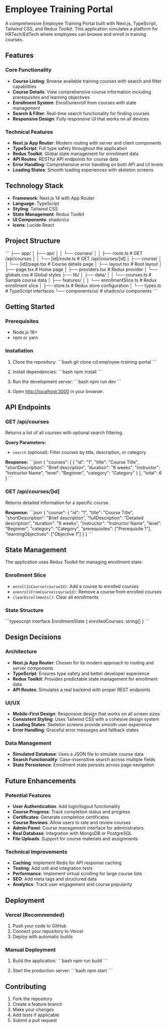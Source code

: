 # Employee Training Portal

A comprehensive Employee Training Portal built with Next.js, TypeScript, Tailwind CSS, and Redux Toolkit. This application simulates a platform for HRTech/EdTech where employees can browse and enroll in training courses.

## Features

### Core Functionality
- **Course Listing**: Browse available training courses with search and filter capabilities
- **Course Details**: View comprehensive course information including prerequisites and learning objectives
- **Enrollment System**: Enroll/unenroll from courses with state management
- **Search & Filter**: Real-time search functionality for finding courses
- **Responsive Design**: Fully responsive UI that works on all devices

### Technical Features
- **Next.js App Router**: Modern routing with server and client components
- **TypeScript**: Full type safety throughout the application
- **Redux Toolkit**: Global state management for enrollment data
- **API Routes**: RESTful API endpoints for course data
- **Error Handling**: Comprehensive error handling on both API and UI levels
- **Loading States**: Smooth loading experiences with skeleton screens

## Technology Stack

- **Framework**: Next.js 14 with App Router
- **Language**: TypeScript
- **Styling**: Tailwind CSS
- **State Management**: Redux Toolkit
- **UI Components**: shadcn/ui
- **Icons**: Lucide React

## Project Structure

\`\`\`
├── app/
│   ├── api/
│   │   └── courses/
│   │       ├── route.ts          # GET /api/courses
│   │       └── [id]/route.ts     # GET /api/courses/[id]
│   ├── course/
│   │   └── [id]/page.tsx         # Course details page
│   ├── layout.tsx                # Root layout
│   ├── page.tsx                  # Home page
│   ├── providers.tsx             # Redux provider
│   └── globals.css               # Global styles
├── lib/
│   ├── data/
│   │   └── courses.ts            # Sample course data
│   ├── features/
│   │   └── enrollmentSlice.ts    # Redux enrollment slice
│   ├── store.ts                  # Redux store configuration
│   └── types.ts                  # TypeScript interfaces
└── components/ui/                # shadcn/ui components
\`\`\`

## Getting Started

### Prerequisites
- Node.js 18+ 
- npm or yarn

### Installation

1. Clone the repository:
\`\`\`bash
git clone <repository-url>
cd employee-training-portal
\`\`\`

2. Install dependencies:
\`\`\`bash
npm install
\`\`\`

3. Run the development server:
\`\`\`bash
npm run dev
\`\`\`

4. Open [http://localhost:3000](http://localhost:3000) in your browser.

## API Endpoints

### GET /api/courses
Returns a list of all courses with optional search filtering.

**Query Parameters:**
- `search` (optional): Filter courses by title, description, or category

**Response:**
\`\`\`json
{
  "courses": [
    {
      "id": "1",
      "title": "Course Title",
      "shortDescription": "Brief description",
      "duration": "6 weeks",
      "instructor": "Instructor Name",
      "level": "Beginner",
      "category": "Category"
    }
  ],
  "total": 6
}
\`\`\`

### GET /api/courses/[id]
Returns detailed information for a specific course.

**Response:**
\`\`\`json
{
  "course": {
    "id": "1",
    "title": "Course Title",
    "shortDescription": "Brief description",
    "fullDescription": "Detailed description",
    "duration": "6 weeks",
    "instructor": "Instructor Name",
    "level": "Beginner",
    "category": "Category",
    "prerequisites": ["Prerequisite 1"],
    "learningObjectives": ["Objective 1"]
  }
}
\`\`\`

## State Management

The application uses Redux Toolkit for managing enrollment state:

### Enrollment Slice
- `enrollInCourse(courseId)`: Add a course to enrolled courses
- `unenrollFromCourse(courseId)`: Remove a course from enrolled courses
- `clearEnrollments()`: Clear all enrollments

### State Structure
\`\`\`typescript
interface EnrollmentState {
  enrolledCourses: string[]
}
\`\`\`

## Design Decisions

### Architecture
- **Next.js App Router**: Chosen for its modern approach to routing and server components
- **TypeScript**: Ensures type safety and better developer experience
- **Redux Toolkit**: Provides predictable state management for enrollment data
- **API Routes**: Simulates a real backend with proper REST endpoints

### UI/UX
- **Mobile-First Design**: Responsive design that works on all screen sizes
- **Consistent Styling**: Uses Tailwind CSS with a cohesive design system
- **Loading States**: Skeleton screens provide smooth user experience
- **Error Handling**: Graceful error messages and fallback states

### Data Management
- **Simulated Database**: Uses a JSON file to simulate course data
- **Search Functionality**: Case-insensitive search across multiple fields
- **State Persistence**: Enrollment state persists across page navigation

## Future Enhancements

### Potential Features
- **User Authentication**: Add login/logout functionality
- **Course Progress**: Track completion status and progress
- **Certificates**: Generate completion certificates
- **Course Reviews**: Allow users to rate and review courses
- **Admin Panel**: Course management interface for administrators
- **Real Database**: Integration with MongoDB or PostgreSQL
- **File Uploads**: Support for course materials and assignments

### Technical Improvements
- **Caching**: Implement Redis for API response caching
- **Testing**: Add unit and integration tests
- **Performance**: Implement virtual scrolling for large course lists
- **SEO**: Add meta tags and structured data
- **Analytics**: Track user engagement and course popularity

## Deployment

### Vercel (Recommended)
1. Push your code to GitHub
2. Connect your repository to Vercel
3. Deploy with automatic builds

### Manual Deployment
1. Build the application:
\`\`\`bash
npm run build
\`\`\`

2. Start the production server:
\`\`\`bash
npm start
\`\`\`

## Contributing

1. Fork the repository
2. Create a feature branch
3. Make your changes
4. Add tests if applicable
5. Submit a pull request


